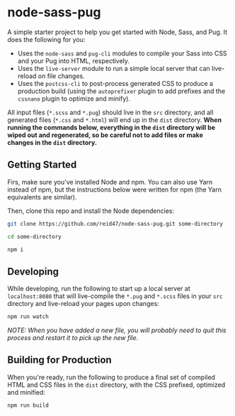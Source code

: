 # node-sass-pug

A simple starter project to help you get started with Node, Sass, and Pug. It does the following for you:

- Uses the `node-sass` and `pug-cli` modules to compile your Sass into CSS and your Pug into HTML, respectively.
- Uses the `live-server` module to run a simple local server that can live-reload on file changes.
- Uses the `postcss-cli` to post-process generated CSS to produce a production build (using the `autoprefixer` plugin to add prefixes and the `cssnano` plugin to optimize and minify).

All input files (`*.scss` and `*.pug`) should live in the `src` directory, and all generated files (`*.css` and `*.html`) will end up in the `dist` directory. **When running the commands below, everything in the `dist` directory will be wiped out and regenerated, so be careful not to add files or make changes in the `dist` directory.**

## Getting Started

Firs, make sure you've installed Node and npm. You can also use Yarn instead of npm, but the instructions below were written for npm (the Yarn equivalents are similar).

Then, clone this repo and install the Node dependencies:

```bash
git clone https://github.com/reid47/node-sass-pug.git some-directory

cd some-directory

npm i
```

## Developing

While developing, run the following to start up a local server at `localhost:8080` that will live-compile the `*.pug` and `*.scss` files in your `src` directory and live-reload your pages upon changes:

```bash
npm run watch
```

*NOTE: When you have added a new file, you will probably need to quit this process and restart it to pick up the new file.*

## Building for Production

When you're ready, run the following to produce a final set of compiled HTML and CSS files in the `dist` directory, with the CSS prefixed, optimized and minified:

```bash
npm run build
```
